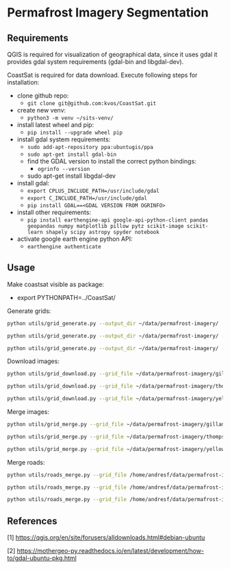 # Permafrost Imagery Segmentation

## Requirements

QGIS is required for visualization of geographical data, since it uses gdal it provides gdal system requirements 
(gdal-bin and libgdal-dev).

CoastSat is required for data download. Execute following steps for installation:

- clone github repo:
  - `git clone git@github.com:kvos/CoastSat.git`
- create new venv:
  - `python3 -m venv ~/sits-venv/`
- install latest wheel and pip:
  - `pip install --upgrade wheel pip`
- install gdal system requirements:
  - `sudo add-apt-repository ppa:ubuntugis/ppa`
  - `sudo apt-get install gdal-bin`
  - find the GDAL version to install the correct python bindings:
    - `ogrinfo --version`
  - sudo apt-get install libgdal-dev
- install gdal:
  - `export CPLUS_INCLUDE_PATH=/usr/include/gdal`
  - `export C_INCLUDE_PATH=/usr/include/gdal`
  - `pip install GDAL==<GDAL VERSION FROM OGRINFO>`
- install other requirements:
  - `pip install earthengine-api google-api-python-client pandas geopandas numpy matplotlib pillow pytz scikit-image scikit-learn shapely scipy astropy spyder notebook`
- activate google earth engine python API:
  - `earthengine authenticate`

## Usage

Make coastsat visible as package:
  - export PYTHONPATH=../CoastSat/

Generate grids:

```bash
python utils/grid_generate.py --output_dir ~/data/permafrost-imagery/ --location "Gillam, MB, Canada" --step_size 10000 --use_centroid --crs epsg:32615
```

```bash
python utils/grid_generate.py --output_dir ~/data/permafrost-imagery/ --location "Thompson, MB, Canada" --step_size 10000 --use_centroid --crs epsg:32614
```

```bash
python utils/grid_generate.py --output_dir ~/data/permafrost-imagery/ --location "Yellowknife, NT, Canada" --step_size 10000 --use_centroid --crs epsg:32612
```

Download images:

```bash
python utils/grid_download.py --grid_file ~/data/permafrost-imagery/gillam_mb_canada/grid_wkt.csv --start_date 2021-01-01 --end_date 2021-01-31 --satellites_list S2
```

```bash
python utils/grid_download.py --grid_file ~/data/permafrost-imagery/thompson_mb_canada/grid_wkt.csv --start_date 2021-01-01 --end_date 2021-01-31 --satellites_list S2
```

```bash
python utils/grid_download.py --grid_file ~/data/permafrost-imagery/yellowknife_nt_canada/grid_wkt.csv --start_date 2021-01-01 --end_date 2021-01-31 --satellites_list S2
```

Merge images:

```bash
python utils/grid_merge.py --grid_file ~/data/permafrost-imagery/gillam_mb_canada/grid_wkt.csv --satellites_list S2 --resolution_list 10m
```

```bash
python utils/grid_merge.py --grid_file ~/data/permafrost-imagery/thompson_mb_canada/grid_wkt.csv --satellites_list S2 --resolution_list 10m
```

```bash
python utils/grid_merge.py --grid_file ~/data/permafrost-imagery/yellowknife_nt_canada/grid_wkt.csv --satellites_list S2 --resolution_list 10m
```

Merge roads:

```bash
python utils/roads_merge.py --grid_file /home/andresf/data/permafrost-imagery/gillam_mb_canada/grid_wkt.csv --crs epsg:32615
```

```bash
python utils/roads_merge.py --grid_file /home/andresf/data/permafrost-imagery/thompson_mb_canada/grid_wkt.csv --crs epsg:32614
```

```bash
python utils/roads_merge.py --grid_file /home/andresf/data/permafrost-imagery/yellowknife_nt_canada/grid_wkt.csv --crs epsg:32612
```

## References

[1] https://qgis.org/en/site/forusers/alldownloads.html#debian-ubuntu

[2] https://mothergeo-py.readthedocs.io/en/latest/development/how-to/gdal-ubuntu-pkg.html
